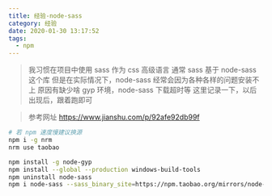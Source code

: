 ```yaml
---
title: 经验-node-sass
category: 经验
date: 2020-01-30 13:17:52
tags:
  - npm
---
```


> 我习惯在项目中使用 sass 作为 css 高级语言
> 通常 sass 基于 node-sass 这个库
> 但是在实际情况下，node-sass 经常会因为各种各样的问题安装不上
> 原因有缺少啥 gyp 环境，node-sass 下载超时等
> 这里记录一下，以后出现后，跟着跑即可

> 参考网址
> https://www.jianshu.com/p/92afe92db99f

```bash
# 若 npm 速度慢建议换源
npm i -g nrm
nrm use taobao

npm install -g node-gyp
npm install --global --production windows-build-tools
npm uninstall node-sass
npm i node-sass --sass_binary_site=https://npm.taobao.org/mirrors/node-sass/
```
